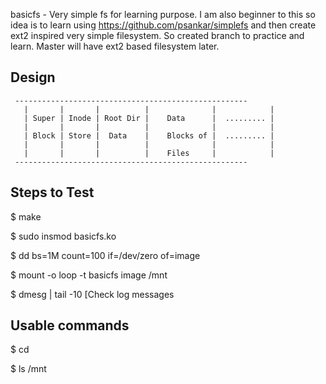 basicfs - Very simple fs for learning purpose. I am also beginner to this so idea is to learn using 
https://github.com/psankar/simplefs and then create ext2 inspired very simple filesystem. So created branch
to practice and learn. Master will have ext2 based filesystem later.

Design
------------------------------------------------------

 	 ----------------------------------------------------
       |       |       |          |              |            |
       | Super | Inode | Root Dir |    Data      |  ......... | 
       |       |       |          |              |            |
       | Block | Store |  Data    |    Blocks of |  ......... | 
       |       |       |          |              |            |
       |       |       |          |    Files     |            |  
	 ----------------------------------------------------

Steps to Test
------------------------------------------------------

$ make

$ sudo insmod basicfs.ko

$ dd bs=1M count=100 if=/dev/zero of=image

$ mount -o loop -t basicfs image /mnt

$ dmesg | tail -10   [Check log messages

Usable commands
------------------------------------------------------

$ cd

$ ls /mnt 

